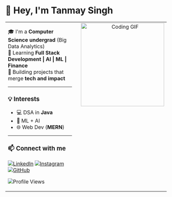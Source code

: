# 👋 Hey, I'm Tanmay Singh

<div align="center">

<table width="100%">
  <tr>
    <!-- Left Side -->
    <td width="70%" valign="top" style="padding-right: 20px;">

🎓 I'm a **Computer Science undergrad** (Big Data Analytics)  
🚀 Learning **Full Stack Development | AI | ML | Finance**  
🧩 Building projects that merge **tech and impact**  

---

### 💡 Interests
- 💻 DSA in **Java**  
- 🤖 ML + AI  
- 🌐 Web Dev (**MERN**)  

---

### 📫 Connect with me  
[![LinkedIn](https://img.shields.io/badge/LinkedIn-blue?logo=linkedin&logoColor=white)](https://www.linkedin.com/in/tanmay-singh-366717291/)
[![Instagram](https://img.shields.io/badge/Instagram-orange?logo=instagram&logoColor=white)](https://instagram.com/tannnmayy)
[![GitHub](https://img.shields.io/badge/GitHub-grey?logo=github&logoColor=white)](https://github.com/tannnmayy)

![Profile Views](https://komarev.com/ghpvc/?username=tannnmayy&style=flat-square&color=blue)

   </td>

   <!-- Right Side -->
   <td width="30%" align="center" valign="top">
     <img src="https://media1.giphy.com/media/v1.Y2lkPTc5MGI3NjExcmM3c3dhMmR1NGdndTdzamRheHdzemE3bnVsdXQwcnZvaWpnaHN3eSZlcD12MV9pbnRlcm5hbF9naWZfYnlfaWQmY3Q9Zw/3ndAvMC5LFPNMCzq7m/giphy.gif" width="260" alt="Coding GIF"/>
   </td>
  </tr>
</table>

</div>
